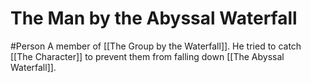 # The Man by the Abyssal Waterfall
#Person 
A member of [[The Group by the Waterfall]]. He tried to catch [[The Character]] to prevent them from falling down [[The Abyssal Waterfall]]. 